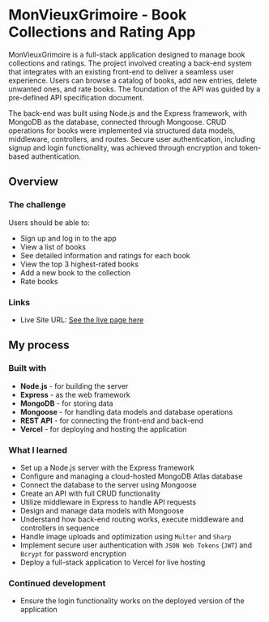 # MonVieuxGrimoire - Book Collections and Rating App

MonVieuxGrimoire is a full-stack application designed to manage book collections and ratings. The project involved creating a back-end system that integrates with an existing front-end to deliver a seamless user experience. Users can browse a catalog of books, add new entries, delete unwanted ones, and rate books. The foundation of the API was guided by a pre-defined API specification document.

The back-end was built using Node.js and the Express framework, with MongoDB as the database, connected through Mongoose. CRUD operations for books were implemented via structured data models, middleware, controllers, and routes. Secure user authentication, including signup and login functionality, was achieved through encryption and token-based authentication.

## Overview

### The challenge

Users should be able to:

- Sign up and log in to the app
- View a list of books
- See detailed information and ratings for each book
- View the top 3 highest-rated books
- Add a new book to the collection
- Rate books

### Links

- Live Site URL: [See the live page here](https://book-app-frontend-three.vercel.app/)

## My process

### Built with

- **Node.js** - for building the server
- **Express** - as the web framework
- **MongoDB** - for storing data
- **Mongoose** - for handling data models and database operations
- **REST API** - for connecting the front-end and back-end
- **Vercel** - for deploying and hosting the application

### What I learned

- Set up a Node.js server with the Express framework
- Configure and managing a cloud-hosted MongoDB Atlas database
- Connect the database to the server using Mongoose
- Create an API with full CRUD functionality
- Utilize middleware in Express to handle API requests
- Design and manage data models with Mongoose
- Understand how back-end routing works, execute middleware and controllers in sequence
- Handle image uploads and optimization using `Multer` and `Sharp`
- Implement secure user authentication with `JSON Web Tokens` (`JWT`) and `Bcrypt` for password encryption
- Deploy a full-stack application to Vercel for live hosting

### Continued development

- Ensure the login functionality works on the deployed version of the application
